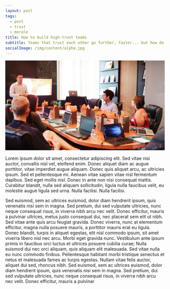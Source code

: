 ```yaml
---
layout: post
tags:
  - post
  - trust
  - morale
title: How to build high-trust teams
subtitle: Teams that trust each other go further, faster... but how do we build trust in a remote world?
socialImage: /img/content/alpha.jpg
---
```


![alpha](/img/content/alpha.jpg)

<!-- dummy text paragraph -->

Lorem ipsum dolor sit amet, consectetur adipiscing elit. Sed vitae nisi auctor, convallis nisl vel, eleifend enim. Donec aliquet diam ac augue porttitor, vitae imperdiet augue aliquam. Donec quis aliquet arcu, ac ultricies ipsum. Sed et pellentesque mi. Aenean vitae sapien vitae nisl fermentum dapibus. Sed eget mollis nisl. Donec in ante non nisi consequat mattis. Curabitur blandit, nulla sed aliquam sollicitudin, ligula nulla faucibus velit, eu molestie augue ligula sed urna. Nulla facilisi. Nulla facilisi.

<!-- dummy text paragraph -->

Sed euismod, sem ac ultrices euismod, dolor diam hendrerit ipsum, quis venenatis nisi sem in magna. Sed pretium, dui sed vulputate ultricies, nunc neque consequat risus, in viverra nibh arcu nec velit. Donec efficitur, mauris a pulvinar ultrices, metus justo consequat dui, nec placerat sem elit ut nibh. Sed vitae ante quis arcu feugiat gravida. Donec viverra, nunc at elementum efficitur, magna nulla posuere mauris, a porttitor mauris erat eu ligula. Donec blandit, turpis in aliquet egestas, elit nisl commodo ipsum, sit amet viverra libero nisl nec arcu. Morbi eget gravida nunc. Vestibulum ante ipsum primis in faucibus orci luctus et ultrices posuere cubilia curae; Nulla euismod dui nec orci aliquam, quis aliquam elit malesuada. Sed vitae nulla eu nunc commodo finibus. Pellentesque habitant morbi tristique senectus et netus et malesuada fames ac turpis egestas. Nullam vitae felis auctor, aliquet dui sed, rhoncus nibh. Sed euismod, sem ac ultrices euismod, dolor diam hendrerit ipsum, quis venenatis nisi sem in magna. Sed pretium, dui sed vulputate ultricies, nunc neque consequat risus, in viverra nibh arcu nec velit. Donec efficitur, mauris a pulvinar
